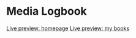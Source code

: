 # Media Logbook


[Live preview: homepage](http://media-logbook.herokuapp.com/)
[Live preview: my books](http://media-logbook.herokuapp.com/sahnerkin/books)

